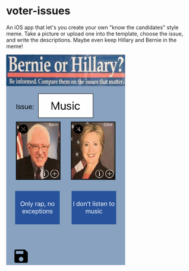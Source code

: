 # voter-issues
An iOS app that let's you create your own "know the candidates" style meme. Take a picture or upload one into the template, choose the issue, and write the descriptions. Maybe even keep Hillary and Bernie in the meme!


![Default screen](images/voter-issues.png?raw=true "Default Screen")
